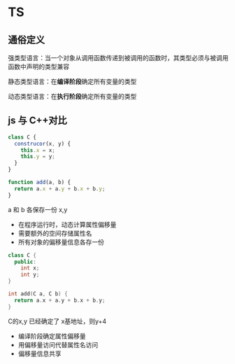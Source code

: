 # TS

## 通俗定义

强类型语言：当一个对象从调用函数传递到被调用的函数时，其类型必须与被调用函数中声明的类型兼容

静态类型语言：在**编译阶段**确定所有变量的类型

动态类型语言：在**执行阶段**确定所有变量的类型

## js 与 C++对比

```js
class C {
  construcor(x, y) {
    this.x = x;
    this.y = y;
  }
}

function add(a, b) {
  return a.x + a.y + b.x + b.y;
}
```

a 和 b 各保存一份 x,y

* 在程序运行时，动态计算属性偏移量
* 需要额外的空间存储属性名
* 所有对象的偏移量信息各存一份

```c++
class C {
  public:
    int x;
    int y;
}

int add(C a, C b) {
  return a.x + a.y + b.x + b.y;
}
```

C的x,y 已经确定了  x基地址，则y+4

* 编译阶段确定属性偏移量
* 用偏移量访问代替属性名访问
* 偏移量信息共享
